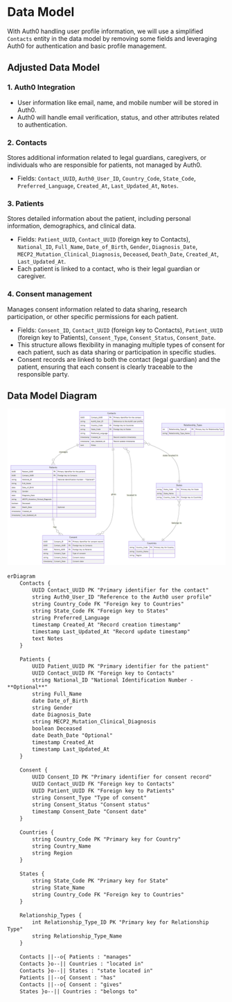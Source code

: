 # Data Model

With Auth0 handling user profile information, we will use a simplified `Contacts` entity in the data model by removing some fields and leveraging Auth0 for authentication and basic profile management.

## Adjusted Data Model

### 1. Auth0 Integration
* User information like email, name, and mobile number will be stored in Auth0.
* Auth0 will handle email verification, status, and other attributes related to authentication.

### 2. Contacts
Stores additional information related to legal guardians, caregivers, or individuals who are responsible for patients, not managed by Auth0.
* Fields: `Contact_UUID`, `Auth0_User_ID`, `Country_Code`, `State_Code`, `Preferred_Language`, `Created_At`, `Last_Updated_At`, `Notes`.

### 3. Patients
Stores detailed information about the patient, including personal information, demographics, and clinical data.
* Fields: `Patient_UUID`, `Contact_UUID` (foreign key to Contacts), `National_ID`, `Full_Name`, `Date_of_Birth`, `Gender`, `Diagnosis_Date`, `MECP2_Mutation_Clinical_Diagnosis`, `Deceased`, `Death_Date`, `Created_At`, `Last_Updated_At`.
* Each patient is linked to a contact, who is their legal guardian or caregiver.

### 4. Consent management
Manages consent information related to data sharing, research participation, or other specific permissions for each patient.
* Fields: `Consent_ID`, `Contact_UUID` (foreign key to Contacts), `Patient_UUID` (foreign key to Patients), `Consent_Type`, `Consent_Status`, `Consent_Date`.
* This structure allows flexibility in managing multiple types of consent for each patient, such as data sharing or participation in specific studies.
* Consent records are linked to both the contact (legal guardian) and the patient, ensuring that each consent is clearly traceable to the responsible party.

## Data Model Diagram

![Data model](/docs/images/datamodel.png)

```mermaid
erDiagram
    Contacts {
        UUID Contact_UUID PK "Primary identifier for the contact"
        string Auth0_User_ID "Reference to the Auth0 user profile"
        string Country_Code FK "Foreign key to Countries"
        string State_Code FK "Foreign key to States"
        string Preferred_Language
        timestamp Created_At "Record creation timestamp"
        timestamp Last_Updated_At "Record update timestamp"
        text Notes
    }

    Patients {
        UUID Patient_UUID PK "Primary identifier for the patient"
        UUID Contact_UUID FK "Foreign key to Contacts"
        string National_ID "National Identification Number - **Optional**"
        string Full_Name
        date Date_of_Birth
        string Gender
        date Diagnosis_Date
        string MECP2_Mutation_Clinical_Diagnosis
        boolean Deceased
        date Death_Date "Optional"
        timestamp Created_At
        timestamp Last_Updated_At
    }

    Consent {
        UUID Consent_ID PK "Primary identifier for consent record"
        UUID Contact_UUID FK "Foreign key to Contacts"
        UUID Patient_UUID FK "Foreign key to Patients"
        string Consent_Type "Type of consent"
        string Consent_Status "Consent status"
        timestamp Consent_Date "Consent date"
    }

    Countries {
        string Country_Code PK "Primary key for Country"
        string Country_Name
        string Region
    }

    States {
        string State_Code PK "Primary key for State"
        string State_Name
        string Country_Code FK "Foreign key to Countries"
    }

    Relationship_Types {
        int Relationship_Type_ID PK "Primary key for Relationship Type"
        string Relationship_Type_Name
    }

    Contacts ||--o{ Patients : "manages"
    Contacts }o--|| Countries : "located in"
    Contacts }o--|| States : "state located in"
    Patients ||--o{ Consent : "has"
    Contacts ||--o{ Consent : "gives"
    States }o--|| Countries : "belongs to"
```
